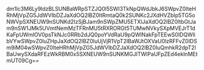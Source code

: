 dm1lc3M6Ly9ldzBLSUNBaWRpSTZJQ0l5SWl3TkNpQWdJbkJ6SWpvZ0lteHRhMjVpZG5JdWVIbDZJaXdOQ2lBZ0ltRmtaQ0k2SUNKc2JXdHVZblp5TG5oNWVpSXNEUW9nSUNKd2IzSjBJam9nSWpZMU5ETXlJaXdOQ2lBZ0ltbGtJam9nSW1JMk5UVmtNemMzTFRnMU5tRXRORGt5TUMwNVkySXpMVEJrT1dKaFpUWmlOV0psTkNJc0RRb2dJQ0poYVdRaU9pQWlNakFpTEEwS0lDQWlibVYwSWpvZ0luZHpJaXdOQ2lBZ0luUjVjR1VpT2lBaWJtOXVaU0lzRFFvZ0lDSm9iM04wSWpvZ0lteHRhMjVpZG5JdWVIbDZJaXdOQ2lBZ0luQmhkR2dpT2lBaUwySXdaRFEzWkRBM0x5SXNEUW9nSUNKMGJITWlPaUFpZEd4eklnMEtmUT09Cg==
